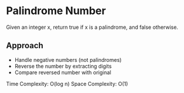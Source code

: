 # Palindrome Number

Given an integer x, return true if x is a palindrome, and false otherwise.

## Approach
- Handle negative numbers (not palindromes)
- Reverse the number by extracting digits
- Compare reversed number with original

Time Complexity: O(log n)
Space Complexity: O(1) 